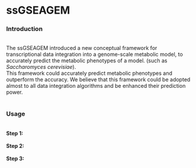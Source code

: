 # ssGSEAGEM

<h3>Introduction</h3><br>
The ssGSEAGEM introduced a new conceptual framework for transcriptional data integration into a genome-scale metabolic model, to accurately predict the metabolic phenotypes of a model. (such as <i>Saccharomyces cerevisiae</i>).<br>
This framework could accurately predict metabolic phenotypes and outperform the accuracy. We believe that this framework could be adopted almost to all data integration algorithms and be enhanced their prediction power.
<br>
<br>

<h3>Usage</h3>
<br>
<b>Step 1:</b>
<br><br>
<b>Step 2:</b>
<br><br>
<b>Step 3:</b>

